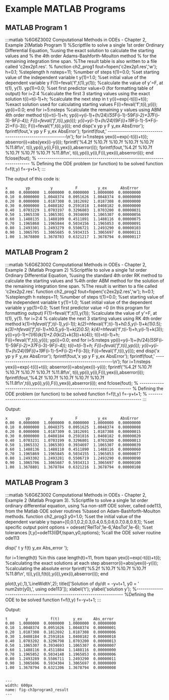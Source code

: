# Example MATLAB Programs

## MATLAB Program 1
:::matlab
%6G6Z3002 Computational Methods in ODEs - Chapter 2, Example 2(Matlab Program 1)
%Scriptfile to solve a single 1st order Ordinary Differential Equation,
%using the exact solution to calculate the starting values and 
% the 4th order Adams-Bashforth-Moulton method 
% for the remaining integration time span.
%The result table is also written to a file called 'c2ex2p1.res'.
%
function ch2_prog1
fout=fopen('c2ex2p1.res','w');
h=0.1;      %steplength h
nsteps=11;  %number of steps
t(1)=0.0;   %set starting value of the independent variable t
y(1)=1.0;   %set initial value of the dependent variable y
F(1)=feval('f',t(1),y(1)); %calculate the value of y'=F, at t(1), y(1).
yp(1)=0.0;      %set first predictor value=0 (for formatting table of output)
for i=2:4               %calculate the first 3 starting values using the exact solution
    t(i)=t(i-1)+h;          %calculate the next step in t
    y(i)=exp(-t(i))+t(i);   %exact solution used for calculating starting values
    F(i)=feval('f',t(i),y(i));
    yp(i)=0.0;
end
for i=5:nsteps      %calculate the remaining y values using ABM 4th order method
    t(i)=t(i-1)+h;
    yp(i)=y(i-1)+(h/24)*(55*F(i-1)-59*F(i-2)+37*F(i-3)-9*F(i-4));
    F(i)=feval('f',t(i),yp(i));
    y(i)=y(i-1)+(h/24)*(9*F(i)+19*F(i-1)-5*F(i-2)+F(i-3));
    F(i)=feval('f',t(i),y(i));
end
disp('x        yp         y          F         y_ex      AbsError');
fprintf(fout,'x        yp         y          F         y_ex      AbsError');
fprintf(fout,' ---------------------------------------------------------\n');
for i=1:nsteps
    yex(i)=exp(-t(i))+t(i);
    abserror(i)=abs(yex(i)-y(i));
    fprintf('%4.2f %10.7f %10.7f %10.7f %10.7f %11.8f\n', t(i),yp(i),y(i),F(i),yex(i),abserror(i));
    fprintf(fout,'%4.2f %10.7f %10.7f %10.7f %10.7f %11.8f\n', t(i),yp(i),y(i),F(i),yex(i),abserror(i));
end
fclose(fout);
% --------------------------------------------------------------------------
% Defining the ODE problem (or function) to be solved
function f=f(t,y)
f=-y+t+1;
:::

The output of this code is:

```
x        yp         y          F         y_ex      AbsError
0.00  0.0000000  1.0000000  0.0000000  1.0000000  0.00000000
0.10  0.0000000  1.0048374  0.0951626  1.0048374  0.00000000
0.20  0.0000000  1.0187308  0.1812692  1.0187308  0.00000000
0.30  0.0000000  1.0408182  0.2591818  1.0408182  0.00000000
0.40  1.0703229  1.0703197  0.3296803  1.0703200  0.00000031
0.50  1.1065330  1.1065301  0.3934699  1.1065307  0.00000056
0.60  1.1488135  1.1488109  0.4511891  1.1488116  0.00000075
0.70  1.1965868  1.1965844  0.5034156  1.1965853  0.00000091
0.80  1.2493301  1.2493279  0.5506721  1.2493290  0.00000103
0.90  1.3065705  1.3065685  0.5934315  1.3065697  0.00000111
1.00  1.3678800  1.3678783  0.6321217  1.3678794  0.00000117
```

## MATLAB Program 2
:::matlab
%6G6Z3002 Computational Methods in ODEs - Chapter 2, Example 2 (Matlab Program 2)
%Scriptfile to solve a single 1st order Ordinary Differential Equation,
%using the standard 4th order RK method to calculate the starting values and
%4th order ABM method for the solution of the remaining integration time span.
%The result is written to a file called 'c2ex2p2.res'.
function ch2_prog2
fout=fopen('c2ex2p2.res','w');
h=0.1;      %steplength h
nsteps=11;  %number of steps
t(1)=0.0;   %set starting value of the independent variable t
y(1)=1.0;   %set initial value of the dependent variable y
yp(1)=0.0;  %set first predictor value =0 (in this program for formatting output)
F(1)=feval('f',t(1),y(1)); %calculate the value of y'=F, at t(1), y(1).
for i=2:4   % calculate the next 3 starting values using RK 4th order method
    k(1)=h*feval('f',t(i-1),y(i-1));
    k(2)=h*feval('f',t(i-1)+h*0.5,y(i-1)+k(1)*0.5);
    k(3)=h*feval('f',t(i-1)+h*0.5,y(i-1)+k(2)*0.5);
    k(4)=h*feval('f',t(i-1)+h,y(i-1)+k(3));
    y(i)=y(i-1)+(1/6)*(k(1)+2.0*(k(2)+k(3))+k(4));
    t(i)=t(i-1)+h;
    F(i)=feval('f',t(i),y(i));
    yp(i)=0.0;
end
for i=5:nsteps
    yp(i)=y(i-1)+(h/24)*(55*F(i-1)-59*F(i-2)+37*F(i-3)-9*F(i-4));
    t(i)=t(i-1)+h;
    F(i)=feval('f',t(i),yp(i));
    y(i)=y(i-1)+(h/24)*(9*F(i)+19*F(i-1)-5*F(i-2)+F(i-3));
    F(i)=feval('f',t(i),y(i));
end
disp('x        yp         y          F         y_ex      AbsError');
fprintf(fout,'x        yp         y          F         y_ex      AbsError');
fprintf(fout,' ---------------------------------------------------------\n');
for i=1:nsteps
    yex(i)=exp(-t(i))+t(i);
    abserror(i)=abs(yex(i)-y(i));
    fprintf('%4.2f %10.7f %10.7f %10.7f %10.7f %11.8f\n', t(i),yp(i),y(i),F(i),yex(i),abserror(i));
    fprintf(fout,'%4.2f %10.7f %10.7f %10.7f %10.7f %11.8f\n',t(i),yp(i),y(i),F(i),yex(i),abserror(i));
end
fclose(fout);
% --------------------------------------------------------------------------
% Defining the ODE problem (or function) to be solved
function f=f(t,y)
f=-y+t+1;
% --------------------------------------------------------------------------
:::

Output:
```
x        yp         y          F         y_ex      AbsError
0.00  0.0000000  1.0000000  0.0000000  1.0000000  0.00000000
0.10  0.0000000  1.0048375  0.0951625  1.0048374  0.00000008
0.20  0.0000000  1.0187309  0.1812691  1.0187308  0.00000015
0.30  0.0000000  1.0408184  0.2591816  1.0408182  0.00000020
0.40  1.0703231  1.0703199  0.3296801  1.0703200  0.00000013
0.50  1.1065332  1.1065303  0.3934697  1.1065307  0.00000039
0.60  1.1488136  1.1488110  0.4511890  1.1488116  0.00000060
0.70  1.1965869  1.1965845  0.5034155  1.1965853  0.00000077
0.80  1.2493302  1.2493281  0.5506719  1.2493290  0.00000090
0.90  1.3065706  1.3065687  0.5934313  1.3065697  0.00000100
1.00  1.3678801  1.3678784  0.6321216  1.3678794  0.00000108
```

## MATLAB Program 3

:::matlab
%6G6Z3002 Computational Methods in ODEs - Chapter 2, Example 2 (Matlab Program 3).
%Scriptfile to solve a single 1st order ordinary differential equation, using
%a non-stiff ODE solver, called ode113, from the Matlab ODE solver routines
%based on Adam-Bashforth-Moulton methods.
function ch2_prog3
y0=1.0;  %set the initial value of the dependent variable y
tspan=[0,0.1,0.2,0.3,0.4,0.5,0.6,0.7,0.8,0.9,1]; %set specific output point
options = odeset('RelTol',1e-6,'AbsTol',1e-6); %set tolerances
[t,y]=ode113(@f,tspan,y0,options); %call the ODE solver routine ode113

disp('  t        y          f(t)      y_ex     Abs_error ');

for i=1:length(t)  %in this case length(t)=11, from tspan
    yex(i)=exp(-t(i))+t(i);  %calculating the exact solutions at each step
    abserror(i)=abs(yex(i)-y(i));  %calculating the absolute error
    fprintf('%5.2f %10.7f %10.7f %10.7f %11.8f\n', t(i),y(i),f(t(i),y(i)),yex(i),abserror(i));
end

plot(t,y(:,1),'LineWidth',2);
title(['Solution of dy/dt = -y+t+1, y0 = ' num2str(y0),', using ode113']);
xlabel('t');
ylabel('solution y');
%-----------------------------------------------------------------------
%Defining the ODE to be solved
function f=f(t,y)
f=-y+t+1;
:::

Output:
```
t        y          f(t)      y_ex     Abs_error 
0.00  1.0000000  0.0000000  1.0000000  0.00000000
0.10  1.0048374  0.0951626  1.0048374  0.00000001
0.20  1.0187308  0.1812692  1.0187308  0.00000006
0.30  1.0408184  0.2591816  1.0408182  0.00000018
0.40  1.0703202  0.3296798  1.0703200  0.00000013
0.50  1.1065307  0.3934693  1.1065307  0.00000007
0.60  1.1488116  0.4511884  1.1488116  0.00000000
0.70  1.1965852  0.5034148  1.1965853  0.00000006
0.80  1.2493289  0.5506711  1.2493290  0.00000011
0.90  1.3065696  0.5934304  1.3065697  0.00000009
1.00  1.3678794  0.6321206  1.3678794  0.00000008
```

```{figure}
```

```{figure} ../images/fig-ch3program3_result.svg
---
width: 600px
name: fig-ch3program3_result
---

```
